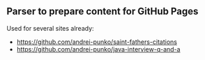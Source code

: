 ## Parser to prepare content for GitHub Pages

Used for several sites already:
- https://github.com/andrei-punko/saint-fathers-citations
- https://github.com/andrei-punko/java-interview-q-and-a
